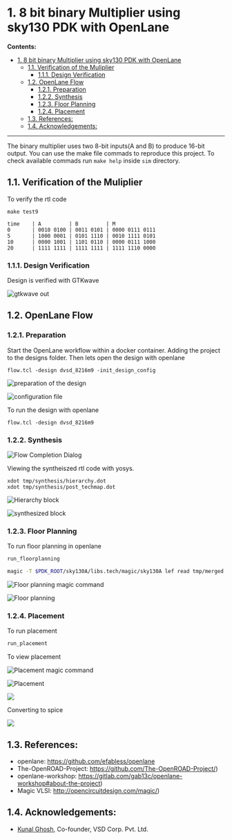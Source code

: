 
# 1. 8 bit binary Multiplier using sky130 PDK with OpenLane

**Contents:**

<!-- @import "[TOC]" {cmd="toc" depthFrom=2 depthTo=6 orderedList=false} -->

<!-- code_chunk_output -->

- [1. 8 bit binary Multiplier using sky130 PDK with OpenLane](#1-8-bit-binary-multiplier-using-sky130-pdk-with-openlane)
  - [1.1. Verification of the Muliplier](#11-verification-of-the-muliplier)
    - [1.1.1. Design Verification](#111-design-verification)
  - [1.2. OpenLane Flow](#12-openlane-flow)
    - [1.2.1. Preparation](#121-preparation)
    - [1.2.2. Synthesis](#122-synthesis)
    - [1.2.3. Floor Planning](#123-floor-planning)
    - [1.2.4. Placement](#124-placement)
  - [1.3. References:](#13-references)
  - [1.4. Acknowledgements:](#14-acknowledgements)

<!-- /code_chunk_output -->

---

The binary multiplier uses two 8-bit inputs(A and B) to produce 16-bit output. You can use the make file commads to reproduce this project. To check available commads run `make help` inside `sim` directory.

## 1.1. Verification of the Muliplier 

To verify the rtl code

```
make test9
```

```
time	| A			| B			| M				 
0		| 0010 0100	| 0011 0101	| 0000 0111 0111
5		| 1000 0001	| 0101 1110	| 0010 1111 0101
10		| 0000 1001	| 1101 0110	| 0000 0111 1000
20		| 1111 1111	| 1111 1111	| 1111 1110 0000
```

### 1.1.1. Design Verification

Design is verified with GTKwave

![gtkwave out](fig/8216m9_lane12.png)


## 1.2. OpenLane Flow

### 1.2.1. Preparation 

Start the OpenLane workflow within a docker container. Adding the project to the designs folder. Then lets open the design with openlane

```
flow.tcl -design dvsd_8216m9 -init_design_config
```

![preparation of the design](fig/8216m9_lane1.png)

![configuration file](fig/8216m9_lane2.png)

To run the design with openlane

```
flow.tcl -design dvsd_8216m9
```

### 1.2.2. Synthesis

![Flow Completion Dialog](fig/8216m9_lane3.png)

Viewing the syntheiszed rtl code with yosys.

```
xdot tmp/synthesis/hierarchy.dot
xdot tmp/synthesis/post_techmap.dot
```

![Hierarchy block](fig/8216m9_lane5.png)

![synthesized block](fig/8216m9_lane4.png)


### 1.2.3. Floor Planning 

To run floor planning in openlane

```sh
run_floorplanning

magic -T $PDK_ROOT/sky130A/libs.tech/magic/sky130A lef read tmp/merged.lef def read results/floorplan/dvsd_8216m9.floorplan.def
```

![Floor planning magic command](fig/8216m9_lane7.png)

![Floor planning](fig/8216m9_lane6.png)

### 1.2.4. Placement 

To run placement 

```sh
run_placement
```
To view placement 

![Placement magic command](fig/8216m9_lane9.png)

![Placement](fig/8216m9_lane8.png)

![](fig/8216m9_lane10.png)

Converting to spice

![](fig/8216m9_lane11.png)



## 1.3. References:

* openlane: https://github.com/efabless/openlane
* The-OpenROAD-Project: https://github.com/The-OpenROAD-Project/)
* openlane-workshop: https://gitlab.com/gab13c/openlane-workshop#about-the-project)
* Magic VLSI: http://opencircuitdesign.com/magic/)


## 1.4. Acknowledgements:

* [Kunal Ghosh](https://github.com/kunalg123), Co-founder, VSD Corp. Pvt. Ltd.